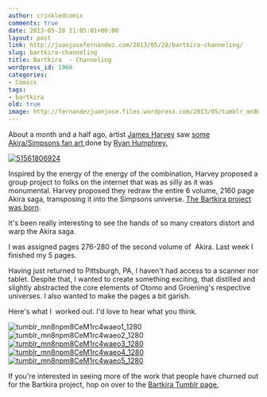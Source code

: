 ```yaml
---
author: crinkledcomix
comments: true
date: 2013-05-28 21:05:01+00:00
layout: post
link: http://juanjosefernandez.com/2013/05/28/bartkira-channeling/
slug: bartkira-channeling
title: Bartkira  - Channeling
wordpress_id: 1960
categories:
- Comics
tags:
- bartkira
old: true
image: http://fernandezjuanjose.files.wordpress.com/2013/05/tumblr_mn8npm8cem1rc4waeo4_1280.gif
---
```

About a month and a half ago, artist [James Harvey](http://harveyjames.tumblr.com/) saw [some Akira/Simpsons fan art ](http://ryanhumphrey.co.uk/Bartkira)done by [Ryan Humphrey.](http://ryanhumphrey.co.uk/)
<!--more-->
[![51561806924](http://fernandezjuanjose.files.wordpress.com/2013/05/51561806924.gif)](http://fernandezjuanjose.files.wordpress.com/2013/05/51561806924.gif)

Inspired by the energy of the energy of the combination, Harvey proposed a group project to folks on the internet that was as silly as it was monumental. Harvey proposed they redraw the entire 6 volume, 2160 page Akira saga, transposing it into the Simpsons universe. [The Bartkira project was born](http://harveyjames.tumblr.com/post/46123764908/springfield-is-about-to-eoxopolooodoe-whew-just).

It's been really interesting to see the hands of so many creators distort and warp the Akira saga.

I was assigned pages 276-280 of the second volume of  Akira. Last week I finished my 5 pages.

Having just returned to Pittsburgh, PA, I haven't had access to a scanner nor tablet. Despite that, I wanted to create something exciting, that distilled and slightly abstracted the core elements of Otomo and Groening's respective universes. I also wanted to make the pages a bit garish.

Here's what I  worked out. I'd love to hear what you think.

![tumblr_mn8npm8CeM1rc4waeo1_1280](http://fernandezjuanjose.files.wordpress.com/2013/05/tumblr_mn8npm8cem1rc4waeo1_1280.gif?w=590)![tumblr_mn8npm8CeM1rc4waeo2_1280](http://fernandezjuanjose.files.wordpress.com/2013/05/tumblr_mn8npm8cem1rc4waeo2_1280.gif?w=590)[![tumblr_mn8npm8CeM1rc4waeo3_1280](http://fernandezjuanjose.files.wordpress.com/2013/05/tumblr_mn8npm8cem1rc4waeo3_1280.gif?w=590)](http://fernandezjuanjose.files.wordpress.com/2013/05/tumblr_mn8npm8cem1rc4waeo3_1280.gif)[![tumblr_mn8npm8CeM1rc4waeo4_1280](http://fernandezjuanjose.files.wordpress.com/2013/05/tumblr_mn8npm8cem1rc4waeo4_1280.gif?w=590)](http://fernandezjuanjose.files.wordpress.com/2013/05/tumblr_mn8npm8cem1rc4waeo4_1280.gif) [![tumblr_mn8npm8CeM1rc4waeo5_1280](http://fernandezjuanjose.files.wordpress.com/2013/05/tumblr_mn8npm8cem1rc4waeo5_1280.gif?w=590)](http://fernandezjuanjose.files.wordpress.com/2013/05/tumblr_mn8npm8cem1rc4waeo5_1280.gif)

If you're interested in seeing more of the work that people have churned out for the Bartkira project, hop on over to the [Bartkira Tumblr page.](http://bartkira.tumblr.com/)


